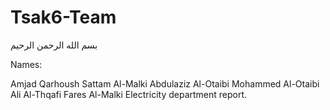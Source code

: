 # Tsak6-Team
بسم الله الرحمن الرحيم

Names:

Amjad Qarhoush
Sattam Al-Malki
Abdulaziz Al-Otaibi
Mohammed Al-Otaibi
Ali Al-Thqafi
Fares Al-Malki
Electricity department report.
